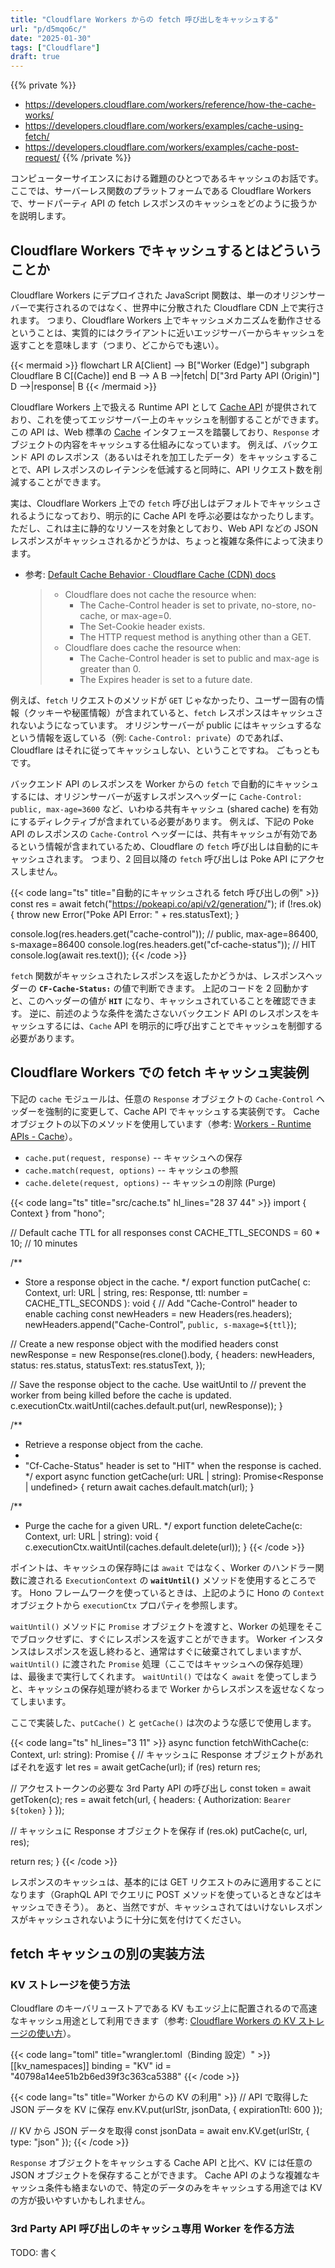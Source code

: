 ```yaml
---
title: "Cloudflare Workers からの fetch 呼び出しをキャッシュする"
url: "p/d5mqo6c/"
date: "2025-01-30"
tags: ["Cloudflare"]
draft: true
---
```


{{% private %}}
- https://developers.cloudflare.com/workers/reference/how-the-cache-works/
- https://developers.cloudflare.com/workers/examples/cache-using-fetch/
- https://developers.cloudflare.com/workers/examples/cache-post-request/
{{% /private %}}

コンピューターサイエンスにおける難題のひとつであるキャッシュのお話です。
ここでは、サーバーレス関数のプラットフォームである Cloudflare Workers で、サードパーティ API の fetch レスポンスのキャッシュをどのように扱うかを説明します。


Cloudflare Workers でキャッシュするとはどういうことか
----

Cloudflare Workers にデプロイされた JavaScript 関数は、単一のオリジンサーバーで実行されるのではなく、世界中に分散された Cloudflare CDN 上で実行されます。
つまり、Cloudflare Workers 上でキャッシュメカニズムを動作させるということは、実質的にはクライアントに近いエッジサーバーからキャッシュを返すことを意味します（つまり、どこからでも速い）。

{{< mermaid >}}
flowchart LR
  A[Client] --> B["Worker (Edge)"]
  subgraph Cloudflare
    B
    C[(Cache)]
  end
  B --> A
  B -->|fetch| D["3rd Party API (Origin)"]
  D -->|response| B
{{< /mermaid >}}

Cloudflare Workers 上で扱える Runtime API として [Cache API](https://developers.cloudflare.com/workers/runtime-apis/cache/) が提供されており、これを使ってエッジサーバー上のキャッシュを制御することができます。
この API は、Web 標準の [Cache](https://developer.mozilla.org/en-US/docs/Web/API/Cache) インタフェースを踏襲しており、`Response` オブジェクトの内容をキャッシュする仕組みになっています。
例えば、バックエンド API のレスポンス（あるいはそれを加工したデータ）をキャッシュすることで、API レスポンスのレイテンシを低減すると同時に、API リクエスト数を削減することができます。

実は、Cloudflare Workers 上での `fetch` 呼び出しはデフォルトでキャッシュされるようになっており、明示的に Cache API を呼ぶ必要はなかったりします。
ただし、これは主に静的なリソースを対象としており、Web API などの JSON レスポンスがキャッシュされるかどうかは、ちょっと複雑な条件によって決まります。

- 参考: [Default Cache Behavior · Cloudflare Cache (CDN) docs](https://developers.cloudflare.com/cache/concepts/default-cache-behavior/)
  > - Cloudflare does not cache the resource when:
  >   - The Cache-Control header is set to private, no-store, no-cache, or max-age=0.
  >   - The Set-Cookie header exists.
  >   - The HTTP request method is anything other than a GET.
  > - Cloudflare does cache the resource when:
  >   - The Cache-Control header is set to public and max-age is greater than 0.
  >   - The Expires header is set to a future date.

例えば、`fetch` リクエストのメソッドが `GET` じゃなかったり、ユーザー固有の情報（クッキーや秘匿情報）が含まれていると、`fetch` レスポンスはキャッシュされないようになっています。
オリジンサーバーが public にはキャッシュするなという情報を返している（例: `Cache-Control: private`）のであれば、Cloudflare はそれに従ってキャッシュしない、ということですね。
ごもっともです。

バックエンド API のレスポンスを Worker からの `fetch` で自動的にキャッシュするには、オリジンサーバーが返すレスポンスヘッダーに `Cache-Control: public, max-age=3600` など、いわゆる共有キャッシュ (shared cache) を有効にするディレクティブが含まれている必要があります。
例えば、下記の Poke API のレスポンスの `Cache-Control` ヘッダーには、共有キャッシュが有効であるという情報が含まれているため、Cloudflare の `fetch` 呼び出しは自動的にキャッシュされます。
つまり、2 回目以降の `fetch` 呼び出しは Poke API にアクセスしません。

{{< code lang="ts" title="自動的にキャッシュされる fetch 呼び出しの例" >}}
const res = await fetch("https://pokeapi.co/api/v2/generation/");
if (!res.ok) {
  throw new Error("Poke API Error: " + res.statusText);
}

console.log(res.headers.get("cache-control"));  // public, max-age=86400, s-maxage=86400
console.log(res.headers.get("cf-cache-status"));  // HIT
console.log(await res.text());
{{< /code >}}

`fetch` 関数がキャッシュされたレスポンスを返したかどうかは、レスポンスヘッダーの **`CF-Cache-Status:`** の値で判断できます。
上記のコードを 2 回動かすと、このヘッダーの値が **`HIT`** になり、キャッシュされていることを確認できます。
逆に、前述のような条件を満たさないバックエンド API のレスポンスをキャッシュするには、`Cache` API を明示的に呼び出すことでキャッシュを制御する必要があります。


Cloudflare Workers での fetch キャッシュ実装例
----

下記の `cache` モジュールは、任意の `Response` オブジェクトの `Cache-Control` ヘッダーを強制的に変更して、Cache API でキャッシュする実装例です。
Cache オブジェクトの以下のメソッドを使用しています（参考: [Workers - Runtime APIs - Cache](https://developers.cloudflare.com/workers/runtime-apis/cache/)）。

- `cache.put(request, response)` -- キャッシュへの保存
- `cache.match(request, options)` -- キャッシュの参照
- `cache.delete(request, options)` -- キャッシュの削除 (Purge)

{{< code lang="ts" title="src/cache.ts" hl_lines="28 37 44" >}}
import { Context } from "hono";

// Default cache TTL for all responses
const CACHE_TTL_SECONDS = 60 * 10; // 10 minutes

/**
 * Store a response object in the cache.
 */
export function putCache(
  c: Context,
  url: URL | string,
  res: Response,
  ttl: number = CACHE_TTL_SECONDS
): void {
  // Add "Cache-Control" header to enable caching
  const newHeaders = new Headers(res.headers);
  newHeaders.append("Cache-Control", `public, s-maxage=${ttl}`);

  // Create a new response object with the modified headers
  const newResponse = new Response(res.clone().body, {
    headers: newHeaders,
    status: res.status,
    statusText: res.statusText,
  });

  // Save the response object to the cache. Use waitUntil to
  // prevent the worker from being killed before the cache is updated.
  c.executionCtx.waitUntil(caches.default.put(url, newResponse));
}

/**
 * Retrieve a response object from the cache.
 *
 * "Cf-Cache-Status" header is set to "HIT" when the response is cached.
 */
export async function getCache(url: URL | string): Promise<Response | undefined> {
  return await caches.default.match(url);
}

/**
 * Purge the cache for a given URL.
 */
export function deleteCache(c: Context, url: URL | string): void {
  c.executionCtx.waitUntil(caches.default.delete(url));
}
{{< /code >}}

ポイントは、キャッシュの保存時には `await` ではなく、Worker のハンドラー関数に渡される `ExecutionContext` の **`waitUntil()`** メソッドを使用するところです。
Hono フレームワークを使っているときは、上記のように Hono の `Context` オブジェクトから `executionCtx` プロパティを参照します。

`waitUntil()` メソッドに `Promise` オブジェクトを渡すと、Worker の処理をそこでブロックせずに、すぐにレスポンスを返すことができます。
Worker インスタンスはレスポンスを返し終わると、通常はすぐに破棄されてしまいますが、`waitUntil()` に渡された `Promise` 処理（ここではキャッシュへの保存処理）は、最後まで実行してくれます。
`waitUntil()` ではなく `await` を使ってしまうと、キャッシュの保存処理が終わるまで Worker からレスポンスを返せなくなってしまいます。

ここで実装した、`putCache()` と `getCache()` は次のような感じで使用します。

{{< code lang="ts" hl_lines="3 11" >}}
async function fetchWithCache(c: Context<Env>, url: string): Promise<Response> {
  // キャッシュに Response オブジェクトがあればそれを返す
  let res = await getCache(url);
  if (res) return res;

  // アクセストークンの必要な 3rd Party API の呼び出し
  const token = await getToken(c);
  res = await fetch(url, { headers: { Authorization: `Bearer ${token}` } });

  // キャッシュに Response オブジェクトを保存
  if (res.ok) putCache(c, url, res);

  return res;
}
{{< /code >}}

レスポンスのキャッシュは、基本的には GET リクエストのみに適用することになります（GraphQL API でクエリに POST メソッドを使っているときなどはキャッシュできそう）。
あと、当然ですが、キャッシュされてはいけないレスポンスがキャッシュされないように十分に気を付けてください。


fetch キャッシュの別の実装方法
----

### KV ストレージを使う方法

Cloudflare のキーバリューストアである KV もエッジ上に配置されるので高速なキャッシュ用途として利用できます（参考: [Cloudflare Workers の KV ストレージの使い方](/p/xb5cpr6/)）。

{{< code lang="toml" title="wrangler.toml（Binding 設定）" >}}
[[kv_namespaces]]
binding = "KV"
id = "40798a14ee51b2b6ed39f3c363ca5388"
{{< /code >}}

{{< code lang="ts" title="Worker からの KV の利用" >}}
// API で取得した JSON データを KV に保存
env.KV.put(urlStr, jsonData, { expirationTtl: 600 });

// KV から JSON データを取得
const jsonData = await env.KV.get(urlStr, { type: "json" });
{{< /code >}}

`Response` オブジェクトをキャッシュする Cache API と比べ、KV には任意の JSON オブジェクトを保存することができます。
Cache API のような複雑なキャッシュ条件も絡まないので、特定のデータのみをキャッシュする用途では KV の方が扱いやすいかもしれません。

### 3rd Party API 呼び出しのキャッシュ専用 Worker を作る方法

TODO: 書く

